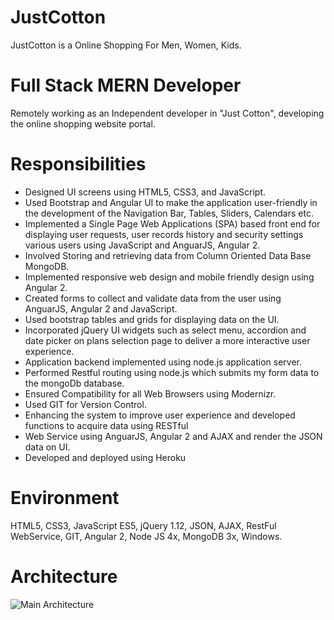 # JustCotton

  JustCotton is a Online Shopping For Men, Women, Kids.

# Full Stack MERN Developer

  Remotely working as an Independent developer in "Just Cotton", developing the online shopping website portal.

# Responsibilities

* Designed UI screens using HTML5, CSS3, and JavaScript.
* Used Bootstrap and Angular UI to make the application user-friendly in the development of the Navigation Bar, Tables, Sliders, Calendars etc.
* Implemented a Single Page Web Applications (SPA) based front end for displaying user requests, user records history and security settings various users using JavaScript and AnguarJS, Angular 2.
* Involved Storing and retrieving data from Column Oriented Data Base MongoDB.
* Implemented responsive web design and mobile friendly design using Angular 2.
* Created forms to collect and validate data from the user using AnguarJS, Angular 2 and JavaScript.
* Used bootstrap tables and grids for displaying data on the UI.
* Incorporated jQuery UI widgets such as select menu, accordion and date picker on plans selection page to deliver a more interactive user   experience.
* Application backend implemented using node.js application server.
* Performed Restful routing using node.js which submits my form data to the mongoDb database.
* Ensured Compatibility for all Web Browsers using Modernizr.
* Used GIT for Version Control.
* Enhancing the system to improve user experience and developed functions to acquire data using RESTful
* Web Service using AnguarJS, Angular 2 and AJAX and render the JSON data on UI.
* Developed and deployed using Heroku

# Environment
  HTML5, CSS3, JavaScript ES5, jQuery 1.12, JSON, AJAX, RestFul WebService, GIT, Angular 2, Node JS 4x, MongoDB 3x, Windows.

# Architecture
  ![Main Architecture](https://www.guru99.com/images/1/101218_1400_WhatisMeanS2.png)
